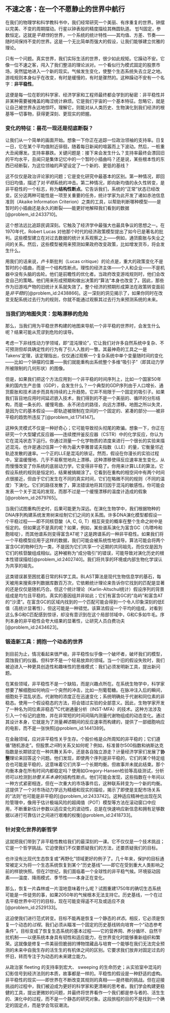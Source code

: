 ## 不速之客：在一个不愿静止的世界中航行

在我们的物理学和科学教科书中，我们经常研究一个美丽、有序重复的世界。钟摆以完美、不变的周期摆动。行星以钟表般的精度描绘其椭圆轨道。 법칙固定，参数恒定。这就是*平稳性*的世界，一个系统的统计特性——其均值、方差、节奏——随时间保持不变的世界。这是一个无比简单而强大的假设，让我们能够建立优雅的理论。

只有一个问题。真实世界，我们实际生活的世界，很少如此规矩。它躁动不安。它像一位不速之客，闯入了我们整洁的理论派对。一个看似行为模式固定的股票市场，突然猛地进入一个新的现实。气候发生变化，使整个生态系统失去立足之地。游戏规则本身似乎在改变，有时是缓慢的，有时是骤然的。这种躁动不安有一个名字：**非平稳性**。

这便是每一位在职的科学家、经济学家和工程师最终都会学到的秘密：非平稳性并非某种需要被掩盖的晦涩统计麻烦。它是我们宇宙的一个基本特征。忽略它，就是让自己被世界永远地惊吓。理解它，则能对从人类历史、生物演化到我们经济的根基等一切事物，获得更深刻、更现实的把握。

### 变化的特征：昙花一现还是彻底断裂？

让我们从一个简单的画面开始。想象一下你正在追踪一位政治领袖的支持率。日复一日，它在某个平均值附近徘徊，随着每日新闻的喧嚣而上下波动。然后，一桩重大丑闻爆发。支持率暴跌。关键问题是：接下来会发生什么？支持率最终会漂回旧的平均水平，丑闻只是集体记忆中的一个暂时小插曲吗？还是说，某些根本性的东西已经断裂，为这位领袖的声望设定了一个新的、更低的基线？

这不仅仅是政治评论家的问题；它是变化研究中最基本的区别。第一种情况，即回归旧均值，描述了对*平稳*系统的冲击。第二种情况，即向新均值的永久性转变，是非平稳性的一个标志，称为**结构性断点**。它告诉我们，系统的“正常”状态已经改变。区分这两种可能性是一项至关重要的任务，统计学家为此开发了诸如赤池信息准则（Akaike Information Criterion）之类的工具，以帮助判断哪种模型——是暂时的小插曲还是永久的断裂——能更好地解释我们看到的数据[@problem_id:2433710]。

这个想法远比追踪民调深刻。它触及了经济学中最强大也最具争议的思想之一。在1970年代，Robert Lucas 对他那个时代的经济政策模型提出了如今已是著名的批判。这些模型建立在对过去数据的统计关系观察之上——例如，通货膨胀与失业之间的关系。然后，这些模型被用来预测如果政府改变政策，比如增发货币，将会发生什么。

用我们的话来说，卢卡斯批判（Lucas critique）的论点是，重大的政策变化不是暂时的小插曲，而是一个结构性断点。理性的经济主体——个人和企业——不是机器中没有头脑的齿轮。他们是前瞻性的优化者。当政府改变游戏规则时，他们会改变自己的策略。他们用来形成预期和做出决策的“算法”本身也改变了。因此，那些作为旧游戏产物的旧统计关系就失效了。整个经济的预期形成算法在政策转变面前是*非平稳*的[@problem_id:2438866]。这一深刻的洞见揭示了，如果你同时在改变支配系统过去行为的规则，你就不能通过观察其过去行为来预测系统的未来。

### 当我们的地图失灵：忽略漂移的危险

那么，当我们用为平稳世界构建的地图来导航一个非平稳的世界时，会发生什么呢？结果可能从荒谬到危险的误导。

考虑一下非线性动力学领域，即“混沌理论”，它让我们对许多自然系统中复杂、不可预测但却具确定性的行为有了引人入胜的一瞥。其最神奇的工具之一是Takens'定理，该定理指出，仅仅通过观察一个复杂系统中单个变量随时间的变化——比如一个钟摆的位置——我们就能重构出系统整个多维“吸引子”（即其动力学所被限制的几何形状）的图像。

但是，如果我们把这个方法应用到一个非平稳的时间序列上，比如一个国家50年来的国内生产总值（GDP），会发生什么？一个典型的GDP序列由于人口增长、通货膨胀和技术进步而具有持续的上升趋势。它并不局限于一个固定的吸引子。如果我们盲目地应用时间延迟嵌入技术，我们得到的不是一个美丽的、循环的分形结构，而是一条长的、缓慢弯曲、永不闭合的路径，向远方漂移。地图之所以失灵，是因为它的基本假设——即轨迹被限制在空间的一个固定的、紧凑的部分——被非平稳的趋势所违反了[@problem_id:1714147]。

这种失灵模式不仅是一种好奇心；它可能导致彻头彻尾的欺骗。想象一下，你正在研究一个大型罐式反应器——连续搅拌釜反应器（CSTR）中的化学反应，你认为它在混沌状态下运行。你通过测量一个化学物质的浓度来进行一个很长的实验来描述混沌，也许是通过估算一个称为最大李雅普诺夫指数（LLE）的量，它衡量邻近轨迹发散的速率。一个正的LLE是混沌的铁证。然而，假设在你漫长的实验过程中，室温缓慢地、几乎不易察觉地向上漂移。这种漂移使得反应速率发生变化，从而慢慢改变了你系统的底层动力学。它变得非平稳了。你用来计算LLE的算法，它假设系统的规则是恒定的，结果被搞糊涂了。它看到在重构的相空间中有两个时间点很接近，但由于它们发生在不同的真实时间，它们在略微不同的规则（不同的温度）下演化。它们的路径发散了，算法错误地将其归因于混沌的敏感性。你可能会发表一个关于混沌的发现，而那不过是一个缓慢漂移的温度计造成的假象[@problem_id:2679765]。

当我们试图重构历史时，后果可能更为深远。在演化生物学中，我们根据物种的DNA序列构建系统发育树来绘制它们之间的关系图。许多DNA演化模型都假设一个平稳过程——即不同核苷酸（A, C, G, T）相互突变的概率在整个生命之树中是恒定的。但如果这不是真的呢？如果，例如，某些谱系演化为富含GC（鸟嘌呤和胞嘧啶），而其他谱系则变得富含AT呢？这是跨谱系的一种非平稳性。如果我们将一个平稳模型应用于这样的数据，我们可能会被系统性地误导。算法可能会将两个富含GC的物种归为一类，不是因为它们共享一个近期的共同祖先，而仅仅是因为它们的核苷酸组成相似。这种被称为“成分吸引”的错误，可能导致对演化历史的根本性错误描绘[@problem_id:2402740]。我们将共享的环境或内部生物化学误认为共享的祖先。

这类错误甚至困扰着日常的科学工具。BLAST算法是现代生物信息学的基石，每天被用来搜索序列数据库数百万次，它依赖统计理论来告诉你它找到的匹配是显著的还是仅仅是随机巧合。但这个统计理论（Karlin-Altschul统计）假设序列的背景组成是均匀且平稳的。真实的基因组并非如此；它们有富含GC的“岛屿”和富含AT的“沙漠”。在富含GC的区域内找到的一个匹配可能会得到一个令人印象深刻的低E值（高统计显著性），但这可能是一种错觉。该算法假设一个平均的组成，对看到这么多G和C匹配感到惊讶，却没有意识到在这个局部邻域中，G和C多如牛毛。序列本身的非平稳性会夸大结果的显著性，让研究人员白费功夫[@problem_id:2434623]。

### 锻造新工具：拥抱一个动态的世界

到目前为止，情况看起来很严峻。非平稳性似乎像一个破坏者，破坏我们的模型，腐蚀我们的仪器。但科学不是一个轻易放弃的领域。当一个旧的假设失败时，我们被迫进入一种更具创造性和趣味性的思维模式：我们必须发明新工具，提出新问题。

在某些领域，非平稳性不是一个缺陷，而是兴趣点所在。在系统生物学中，科学家想要了解细胞如何响应一个突然的冲击，比如一剂葡萄糖。在脉冲注入后的瞬间，细胞处于混乱状态。代谢物的浓度正在迅速变化；系统明确处于代谢和同位素的非稳态。使用一个假设稳态的方法，将会错过实验的全部意义。因此，生物学家开发了一种名为同位素非稳态¹³C代谢通量分析（INST-MFA）的技术。这种方法涉及引入一个标记的底物，并在非常短的时间间隔内测量代谢物组成的动态变化。通过其设计本身，它就是为了测量*瞬态*期间的反应速率而构建的，提供了一部细胞响应的电影，而不是一张快照[@problem_id:1441389]。

在金融领域，应对非平稳性关乎生存。个股价格是众所周知的非平稳的；它们遵循“随机游走”。但股票*之间*的关系又如何呢？例如，标准普尔500指数和纳斯达克指数是长期锁定在一种共舞关系中，还是各自独立游走？计量经济学家们发展了**协整**理论来回答这个问题。他们发现，即使两个序列是非平稳的，它们的某个特定组合也可能是平稳的，这意味着它们共享一个长期均衡。但故事并未就此结束。那个均衡本身在所有时间内都稳定吗？使用如Gregory-Hansen检验等高级测试，分析师可以检测到*协整关系本身*的结构性断点。他们可能会发现，这些指数在十年间以一种方式紧密相连，但在一次重大的市场事件后，这种联系转变为一个新的均衡。这提供了一个对市场动力学远为精细和现实的描绘，揭示了即使是支配市场关系的“法则”也可能是非平稳的[@problem_id:2433742]。这种适应精神也出现在风险管理中，像用于估计极端风险的超阈值（POT）模型等方法在滚动窗口中应用，不断重新估计参数以适应变化的波动性，总是在快速响应新信息和拥有足够数据以进行可靠估计之间进行艰难的权衡[@problem_id:2418733]。

### 针对变化世界的新哲学

这就把我们带到了非平稳性教给我们的最深刻的一课。它不仅仅是一个技术挑战；它是一个哲学挑战。它迫使我们不仅要质疑我们的方法，还要质疑我们的目标。

也许没有比现代生态恢复或“再野化”领域更好的例子了。几十年来，保护的目标通常被定义为将一个生态系统恢复到某个“历史基线”——即它在受到重大人类影响之前的样貌快照。但在21世纪，我们面临着一个全球性的非平稳气候。环境驱动因素——温度、降雨模式、季节性——本身正在变化。

那么，恢复一片森林或一片湿地意味着什么呢？试图重建1750年的确切生态系统可能是一件徒劳的事，如果2050年的气候根本无法支持它。历史基线，一个在过去平稳世界中可行的目标，现在可能变得遥不可及或适应不良[@problem_id:2529133]。

这迫使我们进行范式转变。目标不能再是恢复一个静态的*状态*。相反，它必须是恢复一个动态的*过程*。我们必须从瞄准一个固定的历史基线转向培育一个“动态参考条件”。目标变成了恢复生态系统的基本过程——它的营养网、养分循环、自然干扰机制——以便系统本身具有韧性和适应能力，在世界变化时能够重新组织和繁荣。这就像是修复一件美丽但脆弱的博物馆藏品与培育一个能够在我们无法完全预测的未来中自我生存的活生生的有机体之间的区别。它要求我们放弃对固定过去的怀旧，转而专注于为动态的未来建立能力。

从政治家 fleeting 的支持率到宏大、 sweeping 的生命历史；从实验室中混沌的幻影信号到经济法则的本质，故事都是一样的。平稳性的假设是一种舒适的虚构。非平稳性的现实——即世界在不断改变其规则的真相——是终极的挑战。但在迎接挑战的过程中，我们被迫成为更好的科学家和更清晰的思考者。我们学会构建更稳健的工具，提出更微妙的问题，并最终将世界看作一个我们都是参与者的、活生生的、演化中的过程，而不是一个静态的研究对象。这段旅程的目的不是找到一个确定的固定点，而是学会驾驭潮流。